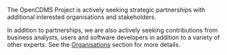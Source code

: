 The OpenCDMS Project is actively seeking strategic partnerships with additional interested organisations and stakeholders.

In addition to partnerships, we are also actively seeking contributions from business analysts, users and software developers in addition to a variety of other experts. See the [Organisations](/organisations) section for more details.

